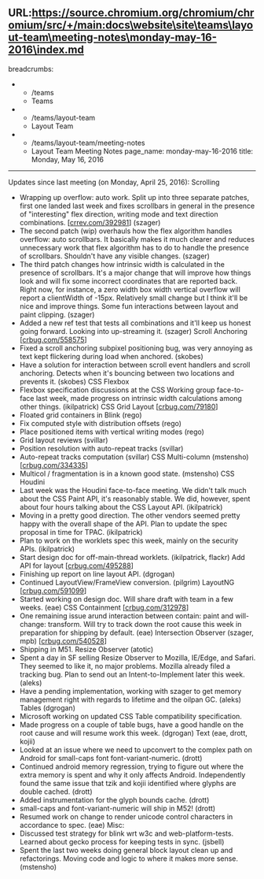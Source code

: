 URL:https://source.chromium.org/chromium/chromium/src/+/main:docs\website\site\teams\layout-team\meeting-notes\monday-may-16-2016\index.md
---
breadcrumbs:
- - /teams
  - Teams
- - /teams/layout-team
  - Layout Team
- - /teams/layout-team/meeting-notes
  - Layout Team Meeting Notes
page_name: monday-may-16-2016
title: Monday, May 16, 2016
---

Updates since last meeting (on Monday, April 25, 2016):
Scrolling
- Wrapping up overflow: auto work. Split up into three separate patches,
first one landed last week and fixes scrollbars in general in the
presence of "interesting" flex direction, writing mode and text
direction combinations. \[[crrev.com/392981](https://crrev.com/392981)\] (szager)
- The second patch (wip) overhauls how the flex algorithm handles
overflow: auto scrollbars. It basically makes it much clearer and
reduces unnecessary work that flex algorithm has to do to handle the
presence of scrollbars. Shouldn't have any visible changes. (szager)
- The third patch changes how intrinsic width is calculated in the
presence of scrollbars. It's a major change that will improve how
things look and will fix some incorrect coordinates that are reported
back. Right now, for instance, a zero width box width vertical
overflow will report a clientWidth of -15px. Relatively small change
but I think it'll be nice and improve things. Some fun interactions
between layout and paint clipping. (szager)
- Added a new ref test that tests all combinations and it'll keep us
honest going forward. Looking into up-streaming it. (szager)
Scroll Anchoring \[[crbug.com/558575](https://crbug.com/558575)\]
- Fixed a scroll anchoring subpixel positioning bug, was very annoying
as text kept flickering during load when anchored. (skobes)
- Have a solution for interaction between scroll event handlers and
scroll anchoring. Detects when it's bouncing between two locations and
prevents it. (skobes)
CSS Flexbox
- Flexbox specification discussions at the CSS Working group face-to-
face last week, made progress on intrinsic width calculations among
other things. (ikilpatrick)
CSS Grid Layout \[[crbug.com/79180](https://crbug.com/79180)\]
- Floated grid containers in Blink (rego)
- Fix computed style with distribution offsets (rego)
- Place positioned items with vertical writing modes (rego)
- Grid layout reviews (svillar)
- Position resolution with auto-repeat tracks (svillar)
- Auto-repeat tracks computation (svillar)
CSS Multi-column (mstensho) \[[crbug.com/334335](https://crbug.com/334335)\]
- Multicol / fragmentation is in a known good state. (mstensho)
CSS Houdini
- Last week was the Houdini face-to-face meeting. We didn't talk much
about the CSS Paint API, it's reasonably stable. We did, however,
spent about four hours talking about the CSS Layout API.
(ikilpatrick)
- Moving in a pretty good direction. The other vendors seemed pretty
happy with the overall shape of the API. Plan to update the spec
proposal in time for TPAC. (ikilpatrick)
- Plan to work on the worklets spec this week, mainly on the security
APIs. (ikilpatrick)
- Start design doc for off-main-thread worklets. (ikilpatrick, flackr)
Add API for layout \[[crbug.com/495288](https://crbug.com/495288)\]
- Finishing up report on line layout API. (dgrogan)
- Continued LayoutView/FrameView conversion. (pilgrim)
LayoutNG \[[crbug.com/591099](https://crbug.com/591099)\]
- Started working on design doc. Will share draft with team in a few
weeks. (eae)
CSS Containment \[[crbug.com/312978](https://crbug.com/312978)\]
- One remaining issue arund interaction between contain: paint and will-
change: transform. Will try to track down the root cause this week in
preparation for shipping by default. (eae)
Intersection Observer (szager, mpb)
\[[crbug.com/540528](https://crbug.com/540528)\]
- Shipping in M51.
Resize Observer (atotic)
- Spent a day in SF selling Resize Observer to Mozilla, IE/Edge, and
Safari. They seemed to like it, no major problems. Mozilla already
filed a tracking bug. Plan to send out an Intent-to-Implement later
this week. (aleks)
- Have a pending implementation, working with szager to get memory
management right with regards to lifetime and the oilpan GC. (aleks)
Tables (dgrogan)
- Microsoft working on updated CSS Table compatibility specification.
- Made progress on a couple of table bugs, have a good handle on the
root cause and will resume work this week. (dgrogan)
Text (eae, drott, kojii)
- Looked at an issue where we need to upconvert to the complex path on
Android for small-caps font font-variant-numeric. (drott)
- Continued android memory regression, trying to figure out where the
extra memory is spent and why it only affects Android. Independently
found the same issue that tzik and kojii identified where glyphs are
double cached. (drott)
- Added instrumentation for the glyph bounds cache. (drott)
- small-caps and font-variant-numeric will ship in M52! (drott)
- Resumed work on change to render unicode control characters in
accordance to spec. (eae)
Misc:
- Discussed test strategy for blink wrt w3c and web-platform-tests.
Learned about gecko process for keeping tests in sync. (jsbell)
- Spent the last two weeks doing general block layout clean up and
refactorings. Moving code and logic to where it makes more sense.
(mstensho)
